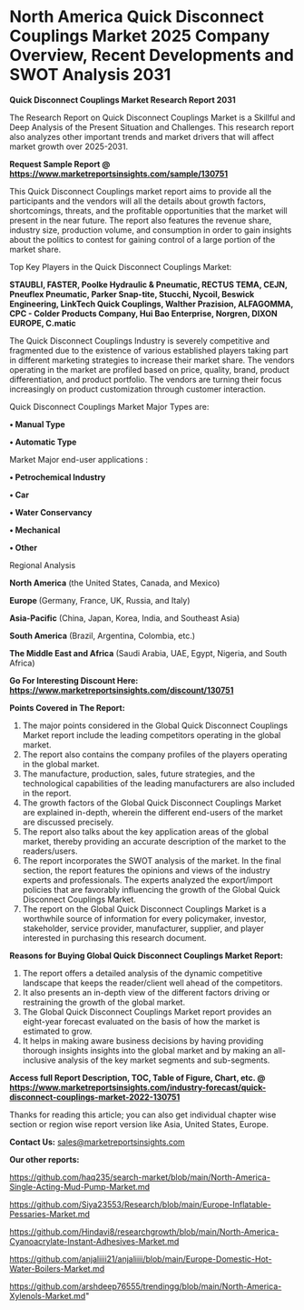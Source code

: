 # North America Quick Disconnect Couplings Market 2025 Company Overview, Recent Developments and SWOT Analysis 2031

<strong>Quick Disconnect Couplings Market Research Report 2031</strong>

The Research Report on Quick Disconnect Couplings Market is a Skillful and Deep Analysis of the Present Situation and Challenges. This research report also analyzes other important trends and market drivers that will affect market growth over 2025-2031.

<strong>Request Sample Report @ <a href=https://www.marketreportsinsights.com/sample/130751>https://www.marketreportsinsights.com/sample/130751</a></strong>

This Quick Disconnect Couplings market report aims to provide all the participants and the vendors will all the details about growth factors, shortcomings, threats, and the profitable opportunities that the market will present in the near future. The report also features the revenue share, industry size, production volume, and consumption in order to gain insights about the politics to contest for gaining control of a large portion of the market share.

Top Key Players in the Quick Disconnect Couplings Market:

<strong>STAUBLI, FASTER, Poolke Hydraulic & Pneumatic, RECTUS TEMA, CEJN, Pneuflex Pneumatic, Parker Snap-tite, Stucchi, Nycoil, Beswick Engineering, LinkTech Quick Couplings, Walther Prazision, ALFAGOMMA, CPC - Colder Products Company, Hui Bao Enterprise, Norgren, DIXON EUROPE, C.matic</strong>

The Quick Disconnect Couplings Industry is severely competitive and fragmented due to the existence of various established players taking part in different marketing strategies to increase their market share. The vendors operating in the market are profiled based on price, quality, brand, product differentiation, and product portfolio. The vendors are turning their focus increasingly on product customization through customer interaction.

Quick Disconnect Couplings Market Major Types are:

<strong>• Manual Type

• Automatic Type</strong>

Market Major end-user applications :

<strong>• Petrochemical Industry

• Car

• Water Conservancy

• Mechanical

• Other</strong>

Regional Analysis

</u><strong><b>North America</b></strong> (the United States, Canada, and Mexico)

<strong><b>Europe </b></strong>(Germany, France, UK, Russia, and Italy)

<strong><b>Asia-Pacific</b></strong> (China, Japan, Korea, India, and Southeast Asia)

<strong><b>South America</b></strong> (Brazil, Argentina, Colombia, etc.)

<strong><b>The Middle East and Africa</b></strong> (Saudi Arabia, UAE, Egypt, Nigeria, and South Africa)

<strong>Go For Interesting Discount Here: <a href=https://www.marketreportsinsights.com/discount/130751>https://www.marketreportsinsights.com/discount/130751</a></strong>

<strong>Points Covered in The Report:</strong>
<ol>
  <li>The major points considered in the Global Quick Disconnect Couplings Market report include the leading competitors operating in the global market.</li>
  <li>The report also contains the company profiles of the players operating in the global market.</li>
  <li>The manufacture, production, sales, future strategies, and the technological capabilities of the leading manufacturers are also included in the report.</li>
  <li>The growth factors of the Global Quick Disconnect Couplings Market are explained in-depth, wherein the different end-users of the market are discussed precisely.</li>
  <li>The report also talks about the key application areas of the global market, thereby providing an accurate description of the market to the readers/users.</li>
  <li>The report incorporates the SWOT analysis of the market. In the final section, the report features the opinions and views of the industry experts and professionals. The experts analyzed the export/import policies that are favorably influencing the growth of the Global Quick Disconnect Couplings Market.</li>
  <li>The report on the Global Quick Disconnect Couplings Market is a worthwhile source of information for every policymaker, investor, stakeholder, service provider, manufacturer, supplier, and player interested in purchasing this research document.</li>
</ol>
<strong>Reasons for Buying Global Quick Disconnect Couplings Market Report:</strong>

<ol>
  <li>The report offers a detailed analysis of the dynamic competitive landscape that keeps the reader/client well ahead of the competitors.</li>
  <li>It also presents an in-depth view of the different factors driving or restraining the growth of the global market.</li>
  <li>The Global Quick Disconnect Couplings Market report provides an eight-year forecast evaluated on the basis of how the market is estimated to grow.</li>
  <li>It helps in making aware business decisions by having providing thorough insights insights into the global market and by making an all-inclusive analysis of the key market segments and sub-segments.</li>
</ol>
<strong>Access full Report Description, TOC, Table of Figure, Chart, etc. @ <a href=https://www.marketreportsinsights.com/industry-forecast/quick-disconnect-couplings-market-2022-130751>https://www.marketreportsinsights.com/industry-forecast/quick-disconnect-couplings-market-2022-130751</a></strong>


Thanks for reading this article; you can also get individual chapter wise section or region wise report version like Asia, United States, Europe.

<strong>Contact Us:</strong>
sales@marketreportsinsights.com

<strong>Our other reports:</strong>

<a href=https://github.com/haq235/search-market/blob/main/North-America-Single-Acting-Mud-Pump-Market.md>https://github.com/haq235/search-market/blob/main/North-America-Single-Acting-Mud-Pump-Market.md</a>

<a href=https://github.com/Siya23553/Research/blob/main/Europe-Inflatable-Pessaries-Market.md>https://github.com/Siya23553/Research/blob/main/Europe-Inflatable-Pessaries-Market.md</a>

<a href=https://github.com/Hindavi8/researchgrowth/blob/main/North-America-Cyanoacrylate-Instant-Adhesives-Market.md>https://github.com/Hindavi8/researchgrowth/blob/main/North-America-Cyanoacrylate-Instant-Adhesives-Market.md</a>

<a href=https://github.com/anjaliiii21/anjaliiii/blob/main/Europe-Domestic-Hot-Water-Boilers-Market.md>https://github.com/anjaliiii21/anjaliiii/blob/main/Europe-Domestic-Hot-Water-Boilers-Market.md</a>

<a href=https://github.com/arshdeep76555/trendingg/blob/main/North-America-Xylenols-Market.md>https://github.com/arshdeep76555/trendingg/blob/main/North-America-Xylenols-Market.md</a>"
